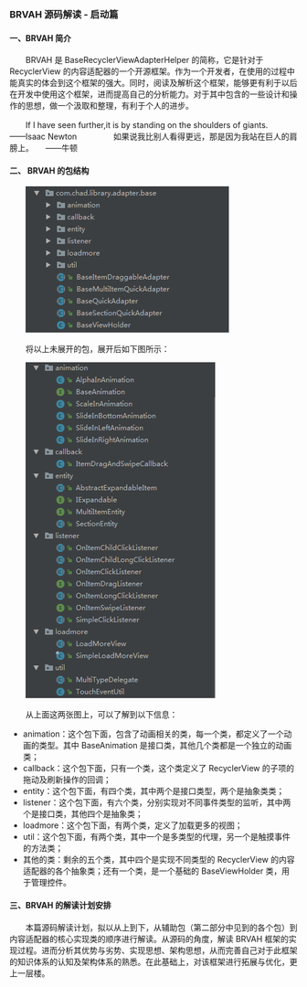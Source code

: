 ### BRVAH 源码解读 - 启动篇

#### 一、BRVAH 简介

　　BRVAH 是 BaseRecyclerViewAdapterHelper 的简称，它是针对于 RecyclerView 的内容适配器的一个开源框架。作为一个开发者，在使用的过程中能真实的体会到这个框架的强大。同时，阅读及解析这个框架，能够更有利于以后在开发中使用这个框架，进而提高自己的分析能力。对于其中包含的一些设计和操作的思想，做一个汲取和整理，有利于个人的进步。

　　If I have seen further,it is by standing on the shoulders of giants.　　——Isaac Newton
　　
　　如果说我比别人看得更远，那是因为我站在巨人的肩膀上。　　——牛顿

#### 二、 BRVAH 的包结构

　　![BRVAH 的包结构](/pictures/BRVAH包结构.png)

　　将以上未展开的包，展开后如下图所示：

　　![BRVAH 的包结构](/pictures/BRVAH各个包展开后的内容.png)

　　从上面这两张图上，可以了解到以下信息：

- animation：这个包下面，包含了动画相关的类，每一个类，都定义了一个动画的类型。其中 BaseAnimation 是接口类，其他几个类都是一个独立的动画类；
- callback：这个包下面，只有一个类，这个类定义了 RecyclerView 的子项的拖动及刷新操作的回调；
- entity：这个包下面，有四个类，其中两个是接口类型，两个是抽象类类；
- listener：这个包下面，有六个类，分别实现对不同事件类型的监听，其中两个是接口类，其他四个是抽象类；
- loadmore：这个包下面，有两个类，定义了加载更多的视图；
- util：这个包下面，有两个类，其中一个是多类型的代理，另一个是触摸事件的方法类；
- 其他的类：剩余的五个类，其中四个是实现不同类型的 RecyclerView 的内容适配器的各个抽象类；还有一个类，是一个基础的 BaseViewHolder 类，用于管理控件。

#### 三、BRVAH 的解读计划安排

　　本篇源码解读计划，拟以从上到下，从辅助包（第二部分中见到的各个包）到内容适配器的核心实现类的顺序进行解读。从源码的角度，解读 BRVAH 框架的实现过程。进而分析其优势与劣势、实现思想、架构思想，从而完善自己对于此框架的知识体系的认知及架构体系的熟悉。在此基础上，对该框架进行拓展与优化，更上一层楼。
